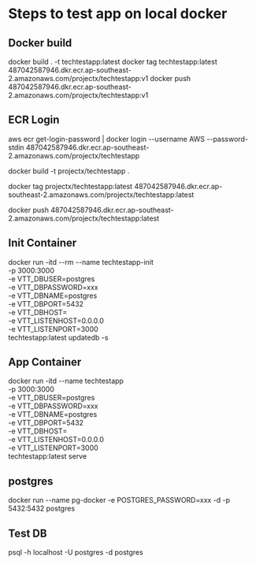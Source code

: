 # Steps to test app on local docker

## Docker build
docker build . -t techtestapp:latest
docker tag techtestapp:latest 487042587946.dkr.ecr.ap-southeast-2.amazonaws.com/projectx/techtestapp:v1
docker push 487042587946.dkr.ecr.ap-southeast-2.amazonaws.com/projectx/techtestapp:v1

## ECR Login
aws ecr get-login-password | docker login --username AWS --password-stdin 487042587946.dkr.ecr.ap-southeast-2.amazonaws.com/projectx/techtestapp

docker build -t projectx/techtestapp .

docker tag projectx/techtestapp:latest 487042587946.dkr.ecr.ap-southeast-2.amazonaws.com/projectx/techtestapp:latest

docker push 487042587946.dkr.ecr.ap-southeast-2.amazonaws.com/projectx/techtestapp:latest

## Init Container
docker run -itd --rm --name techtestapp-init \
-p 3000:3000 \
-e VTT_DBUSER=postgres \
-e VTT_DBPASSWORD=xxx \
-e VTT_DBNAME=postgres \
-e VTT_DBPORT=5432 \
-e VTT_DBHOST=<rds-url> \
-e VTT_LISTENHOST=0.0.0.0 \
-e VTT_LISTENPORT=3000 \
techtestapp:latest updatedb -s

## App Container
docker run -itd --name techtestapp \
-p 3000:3000 \
-e VTT_DBUSER=postgres \
-e VTT_DBPASSWORD=xxx \
-e VTT_DBNAME=postgres \
-e VTT_DBPORT=5432 \
-e VTT_DBHOST=<rds-url> \
-e VTT_LISTENHOST=0.0.0.0 \
-e VTT_LISTENPORT=3000 \
techtestapp:latest serve

## postgres
docker run --name pg-docker -e POSTGRES_PASSWORD=xxx -d -p 5432:5432 postgres

## Test DB
psql -h localhost -U postgres -d postgres